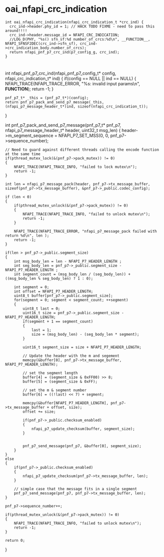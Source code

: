 # oai_nfapi_crc_indication
```
int oai_nfapi_crc_indication(nfapi_crc_indication_t *crc_ind) {
  crc_ind->header.phy_id = 1; // HACK TODO FIXME - need to pass this around!!!!
  crc_ind->header.message_id = NFAPI_CRC_INDICATION;
  //LOG_D(PHY, "%s() sfn_sf:%d number_of_crcs:%d\n", __FUNCTION__, NFAPI_SFNSF2DEC(crc_ind->sfn_sf), crc_ind->crc_indication_body.number_of_crcs);
  return nfapi_pnf_p7_crc_ind(p7_config_g, crc_ind);
}
```

#
int nfapi_pnf_p7_crc_ind(nfapi_pnf_p7_config_t* config, nfapi_crc_indication_t* ind)
{
	if(config == NULL || ind == NULL)
	{
		NFAPI_TRACE(NFAPI_TRACE_ERROR, "%s: invalid input params\n", __FUNCTION__);
		return -1;
	}

	pnf_p7_t* _this = (pnf_p7_t*)(config);
	return pnf_p7_pack_and_send_p7_message(_this, (nfapi_p7_message_header_t*)ind, sizeof(nfapi_crc_indication_t));
}


int pnf_p7_pack_and_send_p7_message(pnf_p7_t* pnf_p7, nfapi_p7_message_header_t* header, uint32_t msg_len)
{
	header->m_segment_sequence = NFAPI_P7_SET_MSS(0, 0, pnf_p7->sequence_number);

	// Need to guard against different threads calling the encode function at the same time
	if(pthread_mutex_lock(&(pnf_p7->pack_mutex)) != 0)
	{
		NFAPI_TRACE(NFAPI_TRACE_INFO, "failed to lock mutex\n");
		return -1;
	}

	int len = nfapi_p7_message_pack(header, pnf_p7->tx_message_buffer, sizeof(pnf_p7->tx_message_buffer), &pnf_p7->_public.codec_config);

	if (len < 0)
	{
		if(pthread_mutex_unlock(&(pnf_p7->pack_mutex)) != 0)
		{
			NFAPI_TRACE(NFAPI_TRACE_INFO, "failed to unlock mutex\n");
			return -1;
		}
		
		NFAPI_TRACE(NFAPI_TRACE_ERROR, "nfapi_p7_message_pack failed with return %d\n", len );
		return -1;
	}

	if(len > pnf_p7->_public.segment_size)
	{
		int msg_body_len = len - NFAPI_P7_HEADER_LENGTH ; 
		int seg_body_len = pnf_p7->_public.segment_size - NFAPI_P7_HEADER_LENGTH ; 
		int segment_count = (msg_body_len / (seg_body_len)) + ((msg_body_len % seg_body_len) ? 1 : 0); 

		int segment = 0;
		int offset = NFAPI_P7_HEADER_LENGTH;
		uint8_t buffer[pnf_p7->_public.segment_size];
		for(segment = 0; segment < segment_count; ++segment)
		{
			uint8_t last = 0;
			uint16_t size = pnf_p7->_public.segment_size - NFAPI_P7_HEADER_LENGTH;
			if(segment + 1 == segment_count)
			{
				last = 1;
				size = (msg_body_len) - (seg_body_len * segment);
			}

			uint16_t segment_size = size + NFAPI_P7_HEADER_LENGTH;

			// Update the header with the m and segement 
			memcpy(&buffer[0], pnf_p7->tx_message_buffer, NFAPI_P7_HEADER_LENGTH);

			// set the segment length
			buffer[4] = (segment_size & 0xFF00) >> 8;
			buffer[5] = (segment_size & 0xFF);

			// set the m & segment number
			buffer[6] = ((!last) << 7) + segment;

			memcpy(&buffer[NFAPI_P7_HEADER_LENGTH], pnf_p7->tx_message_buffer + offset, size);
			offset += size;

			if(pnf_p7->_public.checksum_enabled)
			{
				nfapi_p7_update_checksum(buffer, segment_size);
			}


			pnf_p7_send_message(pnf_p7, &buffer[0], segment_size);
		}
	}
	else
	{
		if(pnf_p7->_public.checksum_enabled)
		{
			nfapi_p7_update_checksum(pnf_p7->tx_message_buffer, len);
		}

		// simple case that the message fits in a single segment
		pnf_p7_send_message(pnf_p7, pnf_p7->tx_message_buffer, len);
	}

	pnf_p7->sequence_number++;
	
	if(pthread_mutex_unlock(&(pnf_p7->pack_mutex)) != 0)
	{
		NFAPI_TRACE(NFAPI_TRACE_INFO, "failed to unlock mutex\n");
		return -1;
	}

	return 0;
}




